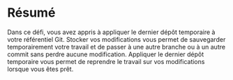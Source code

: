 # Résumé

Dans ce défi, vous avez appris à appliquer le dernier dépôt temporaire à votre référentiel Git. Stocker vos modifications vous permet de sauvegarder temporairement votre travail et de passer à une autre branche ou à un autre commit sans perdre aucune modification. Appliquer le dernier dépôt temporaire vous permet de reprendre le travail sur vos modifications lorsque vous êtes prêt.
